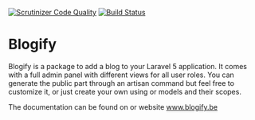 [![Scrutinizer Code Quality](https://scrutinizer-ci.com/g/jorenvh/Blogify/badges/quality-score.png?b=master&s=bfa84038769f26ed426394aa03ad6c4aa0706a39)](https://scrutinizer-ci.com/g/jorenvh/Blogify/?branch=master)
[![Build Status](https://scrutinizer-ci.com/g/jorenvh/Blogify/badges/build.png?b=master&s=9122193c8e9d05c37ad053332bd3428fc2978f7d)](https://scrutinizer-ci.com/g/jorenvh/Blogify/build-status/master)

# Blogify

Blogify is a package to add a blog to your Laravel 5 application. It comes with a full admin panel with different views for all user roles.
You can generate the public part through an artisan command but feel free to customize it, or just create your own using or models and their scopes.

The documentation can be found on or website <a href="http://www.blogify.io" title="Blogify.io">www.blogify.be</a>